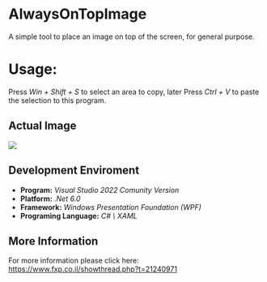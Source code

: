 # AlwaysOnTopImage
A simple tool to place an image on top of the screen, for general purpose.

# Usage:
Press _Win + Shift + S_ to select an area to copy,
later Press _Ctrl + V_ to paste the selection to this program.

## Actual Image
<img src="https://i.ibb.co/DWFjjTT/Animation3.gif"/>

## Development Enviroment
- **Program:** _Visual Studio 2022 Comunity Version_
- **Platform:** _.Net 6.0_
- **Framework:** _Windows Presentation Foundation (WPF)_
- **Programing Language:** _C# \ XAML_

## More Information
For more information please click here: https://www.fxp.co.il/showthread.php?t=21240971
